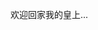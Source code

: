 <!DOCTYPE html>
<html lang="zh-CN">
<head>
    <meta charset="UTF-8"> <!-- 设置字符编码 --
  
</head>


<body>
      <h1>这里是属于自行车的独裁</h1> <!-- 标题标签 -->
      <p>欢迎回家我的皇上...</p> <!-- 段落标签 -->
   
</body>
</html>
